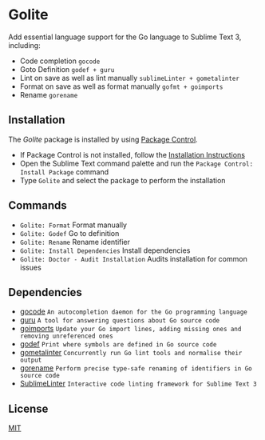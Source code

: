 # Golite
Add essential language support for the Go language to Sublime Text 3, including:
- Code completion `gocode`
- Goto Definition `godef + guru`
- Lint on save as well as lint manually `sublimeLinter + gometalinter`
- Format on save as well as format manually `gofmt + goimports`
- Rename `gorename`

## Installation

The *Golite* package is installed by using
[Package Control](https://packagecontrol.io).

 - If Package Control is not installed, follow the [Installation Instructions](https://packagecontrol.io/installation)
 - Open the Sublime Text command palette and run the `Package Control: Install
   Package` command
 - Type `Golite` and select the package to perform the installation

## Commands

- `Golite: Format` Format manually
- `Golite: Godef` Go to definition
- `Golite: Rename` Rename identifier
- `Golite: Install Dependencies` Install dependencies
- `Golite: Doctor - Audit Installation` Audits installation for common issues

## Dependencies

- [gocode](https://github.com/nsf/gocode) `An autocompletion daemon for the Go programming language`
- [guru](https://golang.org/x/tools/cmd/guru) `A tool for answering questions about Go source code`
- [goimports](https://golang.org/x/tools/cmd/goimports) `Update your Go import lines, adding missing ones and removing unreferenced ones`
- [godef](https://github.com/rogpeppe/godef) `Print where symbols are defined in Go source code`
- [gometalinter](https://github.com/alecthomas/gometalinter) `Concurrently run Go lint tools and normalise their output`
- [gorename](https://golang.org/x/tools/cmd/gorename) `Perform precise type-safe renaming of identifiers in Go source code`
- [SublimeLinter](https://github.com/SublimeLinter/SublimeLinter3) `Interactive code linting framework for Sublime Text 3`

## License
[MIT](LICENSE)
